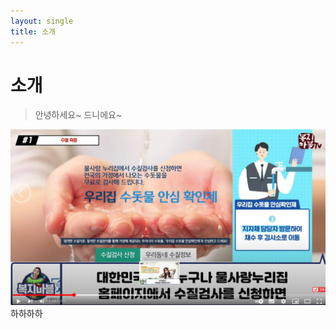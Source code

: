 ```yaml
---
layout: single
title: 소개
---
```

# 소개
> 안녕하세요~ 드니에요~

![수돗물][aa]
하하하하

[aa]: ../images/2023-02-26-1.png